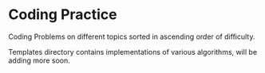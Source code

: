 # Coding Practice

Coding Problems on different topics sorted in ascending order of difficulty.

Templates directory contains implementations of various algorithms, will be adding more soon.
